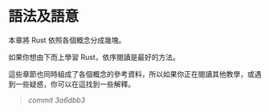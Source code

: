# 語法及語意

本章將 Rust 依照各個概念分成幾塊。

如果你想由下而上學習 Rust，依序閱讀是最好的方法。

這些章節也同時組成了各個概念的參考資料，所以如果你正在閱讀其他教學，或遇到一些疑惑，你可以在這找到一些解釋。


> *commit 3a6dbb3*

